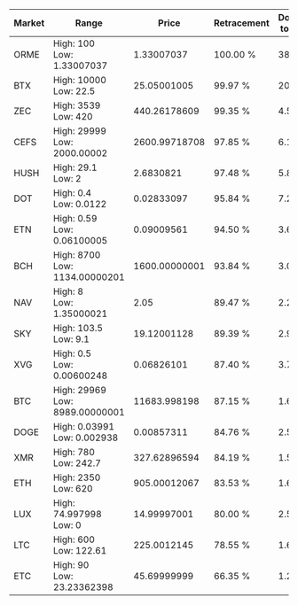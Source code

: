 | Market | Range | Price| Retracement | Doubles to 50% |
| --- | --- | --- | --- | --- |
| ORME | High: 100<br />Low: 1.33007037 | 1.33007037 | 100.00 % | 38.09 |
| BTX | High: 10000<br />Low: 22.5 | 25.05001005 | 99.97 % | 200.05 |
| ZEC | High: 3539<br />Low: 420 | 440.26178609 | 99.35 % | 4.50 |
| CEFS | High: 29999<br />Low: 2000.00002 | 2600.99718708 | 97.85 % | 6.15 |
| HUSH | High: 29.1<br />Low: 2 | 2.6830821 | 97.48 % | 5.80 |
| DOT | High: 0.4<br />Low: 0.0122 | 0.02833097 | 95.84 % | 7.27 |
| ETN | High: 0.59<br />Low: 0.06100005 | 0.09009561 | 94.50 % | 3.61 |
| BCH | High: 8700<br />Low: 1134.00000201 | 1600.00000001 | 93.84 % | 3.07 |
| NAV | High: 8<br />Low: 1.35000021 | 2.05 | 89.47 % | 2.28 |
| SKY | High: 103.5<br />Low: 9.1 | 19.12001128 | 89.39 % | 2.94 |
| XVG | High: 0.5<br />Low: 0.00600248 | 0.06826101 | 87.40 % | 3.71 |
| BTC | High: 29969<br />Low: 8989.00000001 | 11683.998198 | 87.15 % | 1.67 |
| DOGE | High: 0.03991<br />Low: 0.002938 | 0.00857311 | 84.76 % | 2.50 |
| XMR | High: 780<br />Low: 242.7 | 327.62896594 | 84.19 % | 1.56 |
| ETH | High: 2350<br />Low: 620 | 905.00012067 | 83.53 % | 1.64 |
| LUX | High: 74.997998<br />Low: 0 | 14.99997001 | 80.00 % | 2.50 |
| LTC | High: 600<br />Low: 122.61 | 225.0012145 | 78.55 % | 1.61 |
| ETC | High: 90<br />Low: 23.23362398 | 45.69999999 | 66.35 % | 1.24 |
